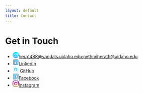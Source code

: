 ```yaml
---
layout: default
title: Contact
---
```


# Get in Touch

- <img src="assets/email.png" alt="Profile" style="width: 20px;" />hera1488@vandals.uidaho.edu;nethmiherath@uidaho.edu
- <img src="assets/linkedin.png" alt="Profile" style="width: 20px;" />[LinkedIn](https://linkedin.com/in/nethmih)
- <img src="assets/github.png" alt="Profile" style="width: 20px;" /> [GitHub](https://github.com/nethmiherath )
- <img src="assets/facebook.png" alt="Profile" style="width: 20px;" />[Facebook](https://www.facebook.com/nethmi.herath.9674?mibextid=wwXIfr&mibextid=wwXIfr)
- <img src="assets/instagram.png" alt="Profile" style="width: 20px;" />[Instagram](https://www.instagram.com/nethmichanikaigsh=YTcxMm9yZXpueDBp&utm_source=qr)
